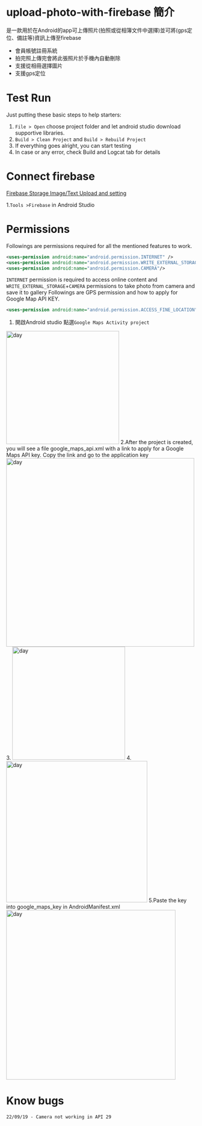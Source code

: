 # upload-photo-with-firebase 簡介
是一款用於在Android的app可上傳照片(拍照或從相簿文件中選擇)並可將(gps定位、備註等)資訊上傳至firebase
* 會員帳號註冊系統
* 拍完照上傳完會將此張照片於手機內自動刪除
* 支援從相冊選擇圖片
* 支援gps定位
# Test Run
Just putting these basic steps to help starters:

1. `File > Open` choose project folder and let android studio download supportive libraries.
2. `Build > Clean Project` and `Build > Rebuild Project`
3. If everything goes alright, you can start testing
4. In case or any error, check Build and Logcat tab for details
# Connect firebase 
[Firebase Storage Image/Text Upload and setting](https://firebase.google.com/docs/storage/android/start)

1.`Tools >Firebase` in Android Studio

# Permissions
Followings are permissions required for all the mentioned features to work.
```xml
<uses-permission android:name="android.permission.INTERNET" />
<uses-permission android:name="android.permission.WRITE_EXTERNAL_STORAGE"/>
<uses-permission android:name="android.permission.CAMERA"/>
```
`INTERNET` permission is required to access online content and `WRITE_EXTERNAL_STORAGE`+`CAMERA` permissions to take photo from camera and save it to gallery
Followings  are GPS permission and  how to apply for Google Map API KEY.
```xml
<uses-permission android:name="android.permission.ACCESS_FINE_LOCATION" />
```
1. 開啟Android studio 點選`Google Maps Activity project`
<img src="https://github.com/shen2255678/-/blob/master/1.png" width="300" alt="day"/>
2.After the project is created, you will see a file google_maps_api.xml with a link to apply for a Google Maps API key. Copy the link and go to the application key
<img src="https://github.com/shen2255678/-/blob/master/3.png" width="500" alt="day"/>
3.
<img src="https://github.com/shen2255678/-/blob/master/4.png" width="300" alt="day"/>
4.
<img src="https://github.com/shen2255678/-/blob/master/5.png" width="375" alt="day"/>
5.Paste the key into google_maps_key in AndroidManifest.xml
<img src="https://github.com/shen2255678/-/blob/master/6.jpg" width="450" alt="day"/>

# Know bugs
```
22/09/19 - Camera not working in API 29
```



